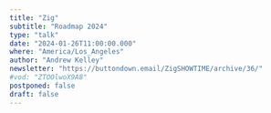 ```yaml
---
title: "Zig"
subtitle: "Roadmap 2024"
type: "talk"
date: "2024-01-26T11:00:00.000"
where: "America/Los_Angeles"
author: "Andrew Kelley"
newsletter: "https://buttondown.email/ZigSHOWTIME/archive/36/"
#vod: "ZTOOlwoX9A8"
postponed: false
draft: false
---
```

